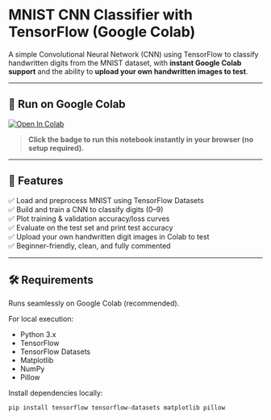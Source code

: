# MNIST CNN Classifier with TensorFlow (Google Colab)

A simple Convolutional Neural Network (CNN) using TensorFlow to classify handwritten digits from the MNIST dataset, with **instant Google Colab support** and the ability to **upload your own handwritten images to test**.

---

## 🚀 Run on Google Colab

[![Open In Colab](https://colab.research.google.com/assets/colab-badge.svg)](https://colab.research.google.com/drive/1DznE5IIp0g3b125HMCpK4hyYoNRCCYDa?usp=sharing)

> **Click the badge to run this notebook instantly in your browser (no setup required).**

---

## 🧩 Features

✅ Load and preprocess MNIST using TensorFlow Datasets  
✅ Build and train a CNN to classify digits (0–9)  
✅ Plot training & validation accuracy/loss curves  
✅ Evaluate on the test set and print test accuracy  
✅ Upload your own handwritten digit images in Colab to test  
✅ Beginner-friendly, clean, and fully commented

---

## 🛠️ Requirements

Runs seamlessly on Google Colab (recommended).

For local execution:
- Python 3.x
- TensorFlow
- TensorFlow Datasets
- Matplotlib
- NumPy
- Pillow

Install dependencies locally:

```bash
pip install tensorflow tensorflow-datasets matplotlib pillow
